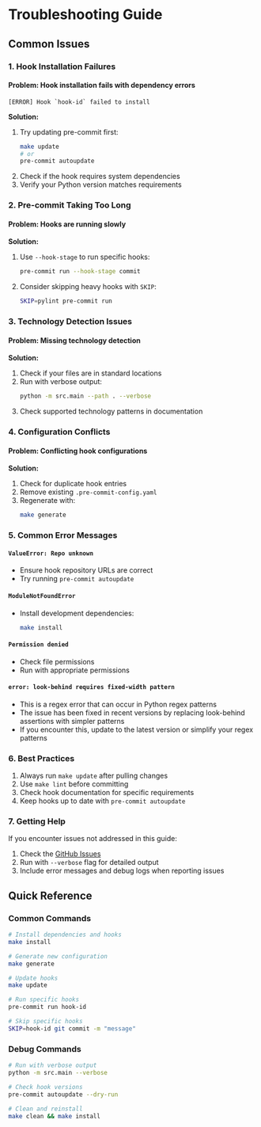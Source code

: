 # Troubleshooting Guide

## Common Issues

### 1. Hook Installation Failures

#### Problem: Hook installation fails with dependency errors

```
[ERROR] Hook `hook-id` failed to install
```

**Solution:**

1. Try updating pre-commit first:
   ```bash
   make update
   # or
   pre-commit autoupdate
   ```
2. Check if the hook requires system dependencies
3. Verify your Python version matches requirements

### 2. Pre-commit Taking Too Long

#### Problem: Hooks are running slowly

**Solution:**

1. Use `--hook-stage` to run specific hooks:
   ```bash
   pre-commit run --hook-stage commit
   ```
2. Consider skipping heavy hooks with `SKIP`:
   ```bash
   SKIP=pylint pre-commit run
   ```

### 3. Technology Detection Issues

#### Problem: Missing technology detection

**Solution:**

1. Check if your files are in standard locations
2. Run with verbose output:
   ```bash
   python -m src.main --path . --verbose
   ```
3. Check supported technology patterns in documentation

### 4. Configuration Conflicts

#### Problem: Conflicting hook configurations

**Solution:**

1. Check for duplicate hook entries
2. Remove existing `.pre-commit-config.yaml`
3. Regenerate with:
   ```bash
   make generate
   ```

### 5. Common Error Messages

#### `ValueError: Repo unknown`

- Ensure hook repository URLs are correct
- Try running `pre-commit autoupdate`

#### `ModuleNotFoundError`

- Install development dependencies:
  ```bash
  make install
  ```

#### `Permission denied`

- Check file permissions
- Run with appropriate permissions

#### `error: look-behind requires fixed-width pattern`

- This is a regex error that can occur in Python regex patterns
- The issue has been fixed in recent versions by replacing look-behind assertions with simpler patterns
- If you encounter this, update to the latest version or simplify your regex patterns

### 6. Best Practices

1. Always run `make update` after pulling changes
2. Use `make lint` before committing
3. Check hook documentation for specific requirements
4. Keep hooks up to date with `pre-commit autoupdate`

### 7. Getting Help

If you encounter issues not addressed in this guide:

1. Check the [GitHub Issues](https://github.com/yourusername/prec-hook-autodetect/issues)
2. Run with `--verbose` flag for detailed output
3. Include error messages and debug logs when reporting issues

## Quick Reference

### Common Commands

```bash
# Install dependencies and hooks
make install

# Generate new configuration
make generate

# Update hooks
make update

# Run specific hooks
pre-commit run hook-id

# Skip specific hooks
SKIP=hook-id git commit -m "message"
```

### Debug Commands

```bash
# Run with verbose output
python -m src.main --verbose

# Check hook versions
pre-commit autoupdate --dry-run

# Clean and reinstall
make clean && make install
```
